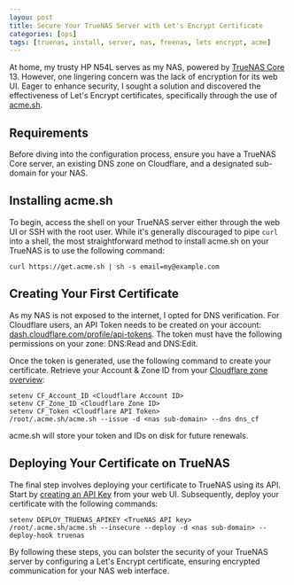 ```yaml
---
layou: post
title: Secure Your TrueNAS Server with Let's Encrypt Certificate
categories: [ops]
tags: [truenas, install, server, nas, freenas, lets encrypt, acme]
---
```


At home, my trusty HP N54L serves as my NAS, powered by [TrueNAS Core](https://www.truenas.com/truenas-core/) 13. However, one lingering concern was the lack of encryption for its web UI. Eager to enhance security, I sought a solution and discovered the effectiveness of Let's Encrypt certificates, specifically through the use of [acme.sh](https://github.com/acmesh-official/acme.sh).

## Requirements

Before diving into the configuration process, ensure you have a TrueNAS Core server, an existing DNS zone on Cloudflare, and a designated sub-domain for your NAS.

## Installing acme.sh

To begin, access the shell on your TrueNAS server either through the web UI or SSH with the root user. While it's generally discouraged to pipe `curl` into a shell, the most straightforward method to install acme.sh on your TrueNAS is to use the following command:

```shell
curl https://get.acme.sh | sh -s email=my@example.com
```

## Creating Your First Certificate

As my NAS is not exposed to the internet, I opted for DNS verification. For Cloudflare users, an API Token needs to be created on your account: [dash.cloudflare.com/profile/api-tokens](https://dash.cloudflare.com/profile/api-tokens). The token must have the following permissions on your zone: DNS:Read and DNS:Edit.

Once the token is generated, use the following command to create your certificate. Retrieve your Account & Zone ID from your [Cloudflare zone overview](https://developers.cloudflare.com/fundamentals/get-started/basic-tasks/find-account-and-zone-ids/):

```shell
setenv CF_Account_ID <Cloudflare Account ID>
setenv CF_Zone_ID <Cloudflare Zone ID>
setenv CF_Token <Cloudflare API Token>
/root/.acme.sh/acme.sh --issue -d <nas sub-domain> --dns dns_cf
```

acme.sh will store your token and IDs on disk for future renewals.

## Deploying Your Certificate on TrueNAS

The final step involves deploying your certificate to TrueNAS using its API. Start by [creating an API Key](https://www.truenas.com/docs/scale/scaletutorials/toptoolbar/managingapikeys/#adding-an-api-key) from your web UI. Subsequently, deploy your certificate with the following commands:

```shell
setenv DEPLOY_TRUENAS_APIKEY <TrueNAS API key>
/root/.acme.sh/acme.sh --insecure --deploy -d <nas sub-domain> --deploy-hook truenas
```

By following these steps, you can bolster the security of your TrueNAS server by configuring a Let's Encrypt certificate, ensuring encrypted communication for your NAS web interface.
